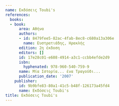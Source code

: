 ```yaml
---
name: Εκδόσεις Toubi's
references:
  books:
  - book:
      area: Αθήνα
      authors:
      - id: 8479fee5-82ac-4fab-8ec8-c680a13a306e
        name: Ευστρατιάδης, Ηρακλής
      edition: 2η έκδοση
      editors: []
      id: 17e28c01-e608-4914-a3c1-ccbb4efde2d9
      isbn:
        hyphenated: 978-960-540-759-9
      name: Μία Ιστορία... ένα Τραγούδι...
      publication_date: '2007'
    publisher:
      id: 9b9bfe83-80a1-41c5-b48f-126173a45fd4
      name: Εκδόσεις Toubi's
title: Εκδόσεις Toubi's
---
```


